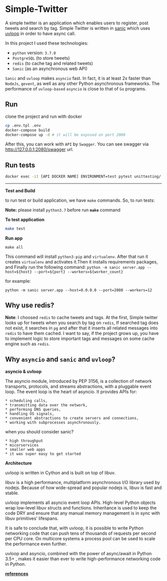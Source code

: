 Simple-Twitter
=============
A simple twitter is an application which enables users to register, post tweets and search by tag.
Simple Twitter is written in [sanic](https://github.com/huge-success/sanic) which uses [uvloop](https://github.com/magicstack/uvloop) in order to have async call.

In this project I used these technologies:

* `python` version: `3.7.0`
* `PostgreSQL` (to store tweets)
* `redis` (to cache tag and related tweets)
* `Sanic` (as an asynchronous web API)

`Sanic` and `uvloop` makes `asyncio` fast. In fact, it is at least 2x faster than `NodeJs`, `gevent`, as well as any other Python asynchronous frameworks. The performance of `uvloop-based` `asyncio` is close to that of `Go` programs. 
 
Run
-----------
clone the project and run with docker

```bash
cp .env.tpl .env
docker-compose build
docker-compose up -d # it will be exposed on port 2080
```


After this, you can work with `API` by `Swagger`. You can see swagger via <http://127.0.0.1:2080/swagger> url.
 


Run tests
-----------
```bash
docker exec -it [API DOCKER NAME] ENVIRONMENT=test pytest unittesting/
```

-----------
**Test and Build**

to run test or build application, we have `make` commands. So, to run tests:

**Note:** please install `python3.7` before run **`make`** command


**To test application**
```bash
make test
```


**Run app**
```
make all
```
This command will install `python3-pip` and `virtualenv`.
After that run it creates `virtualenv` and activates it.Then it installs requirements packages, and Finally run the following command:
`python -m sanic server.app --host=${host} --port=${port} --workers=${worker_count}`

for example:
```
python -m sanic server.app --host=0.0.0.0 --port=2080 --workers=12
``` 

Why use redis?
-------------
**Note**:
I choosed `redis` to cache tweets and tags. At the first, Simple twitter looks up for tweets when you search by tag on `redis`, If searched tag does not exist, it searches in `pg` and after that it inserts all related messages into `redis` to have them cached.
I want to say, if the project grows up, you have to implement logic to store important tags and messages on some cache engine such as `redis`. 


Why `asyncio` and `sanic` and `uvloop`?
------------
**asyncio & uvloop**

The asyncio module, introduced by PEP 3156, is a collection of network transports, protocols, and streams abstractions, with a pluggable event loop. The event loop is the heart of asyncio. It provides APIs for:

    * scheduling calls,
    * transmitting data over the network,
    * performing DNS queries,
    * handling OS signals,
    * convenient abstractions to create servers and connections,
    * working with subprocesses asynchronously.
    
when you should consider sanic?
    
    * high throughput
    * micorservices
    * smaller web apps
    * it was super easy to get started

**Architecture**

uvloop is written in Cython and is built on top of libuv.

libuv is a high performance, multiplatform asynchronous I/O library used by nodejs. Because of how wide-spread and popular nodejs is, libuv is fast and stable.

uvloop implements all asyncio event loop APIs. High-level Python objects wrap low-level libuv structs and functions. Inheritance is used to keep the code DRY and ensure that any manual memory management is in sync with libuv primitives' lifespans.

It is safe to conclude that, with uvloop, it is possible to write Python networking code that can push tens of thousands of requests per second per CPU core. On multicore systems a process pool can be used to scale the performance even further.

uvloop and asyncio, combined with the power of async/await in Python 3.5+ , makes it easier than ever to write high-performance networking code in Python.


**[references](https://magic.io/blog/uvloop-blazing-fast-python-networking/)**